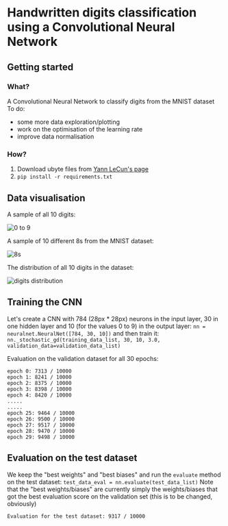 # Handwritten digits classification using a Convolutional Neural Network

## Getting started
### What?
A Convolutional Neural Network to classify digits from the MNIST dataset
To do:
* some more data exploration/plotting
* work on the optimisation of the learning rate
* improve data normalisation

### How?
1. Download ubyte files from [Yann LeCun's page](http://yann.lecun.com/exdb/mnist/)
2. `pip install -r requirements.txt`

## Data visualisation

A sample of all 10 digits:

![0 to 9](https://i.imgur.com/w7ZADxi.png "A sample of all the digits from 0 to 9")

A sample of 10 different 8s from the MNIST dataset:

![8s](https://i.imgur.com/aZKllwM.png "A sample of different 8s from the MNIST dataset")

The distribution of all 10 digits in the dataset:

![digits distribution](https://i.imgur.com/0dfifFY.png "Distribution of all 10 digits in the dataset")


## Training the CNN
Let's create a CNN with 784 (28px * 28px) neurons in the input layer, 30 in one hidden layer and 10 (for the values 0 to 9) in the output
layer: `nn = neuralnet.NeuralNet([784, 30, 10])`
and then train it:
`nn._stochastic_gd(training_data_list, 30, 10, 3.0, validation_data=validation_data_list)`

Evaluation on the validation dataset for all 30 epochs:
```
epoch 0: 7313 / 10000
epoch 1: 8241 / 10000
epoch 2: 8375 / 10000
epoch 3: 8398 / 10000
epoch 4: 8420 / 10000
.....
.....
epoch 25: 9464 / 10000
epoch 26: 9500 / 10000
epoch 27: 9517 / 10000
epoch 28: 9470 / 10000
epoch 29: 9498 / 10000
```

## Evaluation on the test dataset
We keep the "best weights" and "best biases" and run the `evaluate` method on the test dataset:
`test_data_eval = nn.evaluate(test_data_list)`
Note that the "best weights/biases" are currently simply the weights/biases that got the best evaluation score on the validation set (this is to be changed, obviously)

```Evaluation for the test dataset: 9317 / 10000```
